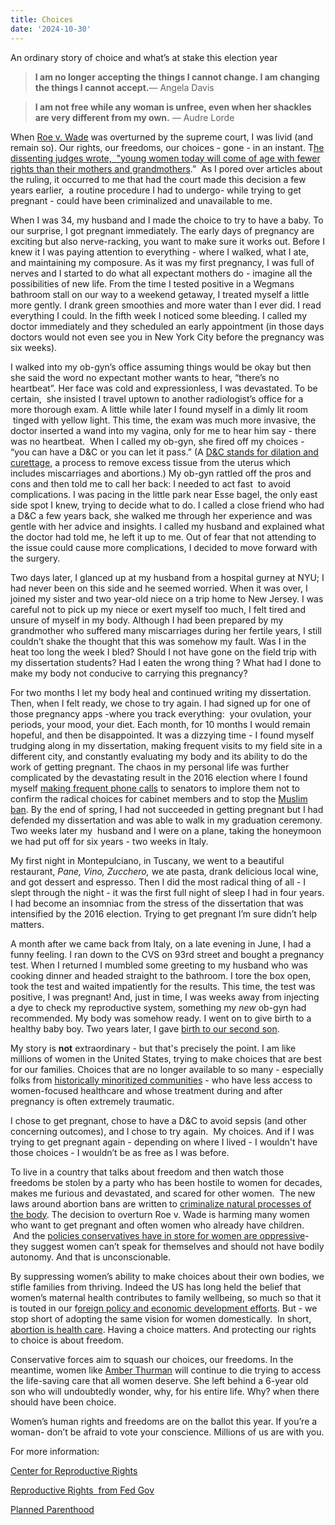```yaml
---
title: Choices
date: '2024-10-30'
---
```


An ordinary story of choice and what’s at stake this election year

> **I am no longer accepting the things I cannot change. I am changing the things I cannot accept.**— Angela Davis
    

> **I am not free while any woman is unfree, even when her shackles are very different from my own.** ― Audre Lorde

When [Roe v. Wade](https://www.npr.org/2022/06/24/1102305878/supreme-court-abortion-roe-v-wade-decision-overturn) was overturned by the supreme court, I was livid (and remain so). Our rights, our freedoms, our choices - gone - in an instant. T[he dissenting judges wrote,  "young women today will come of age with fewer rights than their mothers and grandmothers](https://www.npr.org/2022/06/24/1102305878/supreme-court-abortion-roe-v-wade-decision-overturn).”  As I pored over articles about the ruling, it occurred to me that had the court made this decision a few years earlier,  a routine procedure I had to undergo- while trying to get pregnant - could have been criminalized and unavailable to me.

When I was 34, my husband and I made the choice to try to have a baby. To our surprise, I got pregnant immediately. The early days of pregnancy are exciting but also nerve-racking, you want to make sure it works out. Before I knew it I was paying attention to everything - where I walked, what I ate, and maintaining my composure. As it was my first pregnancy, I was full of nerves and I started to do what all expectant mothers do - imagine all the possibilities of new life. From the time I tested positive in a Wegmans bathroom stall on our way to a weekend getaway, I treated myself a little more gently. I drank green smoothies and more water than I ever did. I read everything I could. In the fifth week I noticed some bleeding. I called my doctor immediately and they scheduled an early appointment (in those days doctors would not even see you in New York City before the pregnancy was six weeks).

I walked into my ob-gyn’s office assuming things would be okay but then she said the word no expectant mother wants to hear, “there’s no heartbeat”. Her face was cold and expressionless, I was devastated. To be certain,  she insisted I travel uptown to another radiologist’s office for a more thorough exam. A little while later I found myself in a dimly lit room  tinged with yellow light. This time, the exam was much more invasive, the doctor inserted a wand into my vagina, only for me to hear him say - there was no heartbeat.  When I called my ob-gyn, she fired off my choices - “you can have a D&C or you can let it pass.” (A [D&C stands for dilation and curettage,](https://www.hopkinsmedicine.org/health/treatment-tests-and-therapies/dilation-and-curettage-d-and-c#:~:text=\(Dilatation%20and%20Curettage%2C%20D%26C\),instrument\)%20to%20remove%20abnormal%20tissues.) a process to remove excess tissue from the uterus which includes miscarriages and abortions.) My ob-gyn rattled off the pros and cons and then told me to call her back: I needed to act fast  to avoid complications. I was pacing in the little park near Esse bagel, the only east side spot I knew, trying to decide what to do. I called a close friend who had a D&C a few years back, she walked me through her experience and was gentle with her advice and insights. I called my husband and explained what the doctor had told me, he left it up to me. Out of fear that not attending to the issue could cause more complications, I decided to move forward with the surgery.  

Two days later, I glanced up at my husband from a hospital gurney at NYU; I had never been on this side and he seemed worried. When it was over, I joined my sister and two year-old niece on a trip home to New Jersey. I was careful not to pick up my niece or exert myself too much, I felt tired and unsure of myself in my body. Although I had been prepared by my grandmother who suffered many miscarriages during her fertile years, I still couldn’t shake the thought that this was somehow my fault. Was I in the heat too long the week I bled? Should I not have gone on the field trip with my dissertation students? Had I eaten the wrong thing ? What had I done to make my body not conducive to carrying this pregnancy?

For two months I let my body heal and continued writing my dissertation. Then, when I felt ready, we chose to try again. I had signed up for one of those pregnancy apps -where you track everything:  your ovulation, your periods, your mood, your diet. Each month, for 10 months I would remain hopeful, and then be disappointed. It was a dizzying time - I found myself trudging along in my dissertation, making frequent visits to my field site in a different city, and constantly evaluating my body and its ability to do the work of getting pregnant. The chaos in my personal life was further complicated by the devastating result in the 2016 election where I found myself [making frequent phone calls](https://padlet.com/veena_vasudevan/voting-for-a-different-future-m5arazdy7nvr2orb) to senators to implore them not to confirm the radical choices for cabinet members and to stop the [Muslim ban](https://www.amnesty.org.uk/licence-discriminate-trumps-muslim-refugee-ban). By the end of spring, I had not succeeded in getting pregnant but I had defended my dissertation and was able to walk in my graduation ceremony. Two weeks later my  husband and I were on a plane, taking the honeymoon we had put off for six years - two weeks in Italy.

My first night in Montepulciano, in Tuscany, we went to a beautiful restaurant, _Pane, Vino, Zucchero,_ we ate pasta, drank delicious local wine, and got dessert and espresso. Then I did the most radical thing of all - I slept through the night - it was the first full night of sleep I had in four years. I had become an insomniac from the stress of the dissertation that was intensified by the 2016 election. Trying to get pregnant I’m sure didn’t help matters.

A month after we came back from Italy, on a late evening in June, I had a funny feeling. I ran down to the CVS on 93rd street and bought a pregnancy test. When I returned I mumbled some greeting to my husband who was cooking dinner and headed straight to the bathroom. I tore the box open, took the test and waited impatiently for the results. This time, the test was positive, I was pregnant! And, just in time, I was weeks away from injecting a dye to check my reproductive system, something my _new_ ob-gyn had recommended. My body was somehow ready. I went on to give birth to a healthy baby boy. Two years later, I gave [birth to our second son](https://padlet.com/veena_vasudevan/voting-for-a-different-future-m5arazdy7nvr2orb).

My story is **not** extraordinary - but that's precisely the point. I am like millions of women in the United States, trying to make choices that are best for our families. Choices that are no longer available to so many - especially folks from [historically minoritized communities](https://publichealth.jhu.edu/2023/solving-the-black-maternal-health-crisis) \- who have less access to women-focused healthcare and whose treatment during and after pregnancy is often extremely traumatic.

I chose to get pregnant, chose to have a D&C to avoid sepsis (and other concerning outcomes), and I chose to try again.  My choices. And if I was trying to get pregnant again - depending on where I lived - I wouldn't have those choices - I wouldn’t be as free as I was before.

To live in a country that talks about freedom and then watch those freedoms be stolen by a party who has been hostile to women for decades, makes me furious and devastated, and scared for other women.  The new laws around abortion bans are written to [criminalize natural processes of the body](https://www.theatlantic.com/ideas/archive/2024/09/women-killed-dobbs-decision-abortion/679921/). The decision to overturn Roe v. Wade is harming many women who want to get pregnant and often women who already have children.  And the [policies conservatives have in store for women are oppressive](https://static.project2025.org/2025_MandateForLeadership_CHAPTER-14.pdf)\- they suggest women can’t speak for themselves and should not have bodily autonomy. And that is unconscionable.

By suppressing women’s ability to make choices about their own bodies, we stifle families from thriving. Indeed the US has long held the belief that women’s maternal health contributes to family wellbeing, so much so that it is touted in our f[oreign policy and economic development efforts](https://www.usaid.gov/global-health/health-areas/maternal-and-child-health). But - we stop short of adopting the same vision for women domestically.  In short, [abortion is health care](https://www.acog.org/advocacy/facts-are-important/abortion-is-healthcare). Having a choice matters. And protecting our rights to choice is about freedom.  

Conservative forces aim to squash our choices, our freedoms. In the meantime, women like [Amber Thurman](https://www.propublica.org/article/georgia-abortion-ban-amber-thurman-death) will continue to die trying to access the life-saving care that all women deserve. She left behind a 6-year old son who will undoubtedly wonder, why, for his entire life. Why? when there should have been choice.

Women’s human rights and freedoms are on the ballot this year. If you’re a woman- don’t be afraid to vote your conscience. Millions of us are with you.

For more information:

‍[Center for Reproductive Rights](https://reproductiverights.org/maps/abortion-laws-by-state/)

[Reproductive Rights  from Fed Gov](https://reproductiverights.gov/)

[Planned Parenthood](https://www.plannedparenthood.org/)

‍
